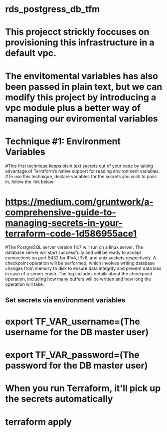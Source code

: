 # rds_postgress_db_tfm
# This projecct strickly foccuses on provisioning this infrastructure in a default vpc. 
# The envitomental variables has also been passed in plain text, but we can modify this project by introducing a vpc module plus a better way of managing our eviromental variables 
# Technique #1: Environment Variables
#This first technique keeps plain text secrets out of your code by taking advantage of Terraform’s native support for reading environment variables.
#To use this technique, declare variables for the secrets you wish to pass in, follow the link below:
# https://medium.com/gruntwork/a-comprehensive-guide-to-managing-secrets-in-your-terraform-code-1d586955ace1

#The PostgreSQL server version 14.7 will run on a linux server. The database server will start successfully and will be ready to accept connections on port 5432 for IPv4, IPv6, and unix sockets respectively. A checkpoint operation will be performed, which involves writing database changes from memory to disk to ensure data integrity and prevent data loss in case of a server crash. The log includes details about the checkpoint operation, including how many buffers will be written and how long the operation will take.

## Set secrets via environment variables
# export TF_VAR_username=(The username for the DB master user)
# export TF_VAR_password=(The password for the DB master user)
# When you run Terraform, it'll pick up the secrets automatically
# terraform apply
#
#
#
#
#
#
#
#
#
#
#
#





